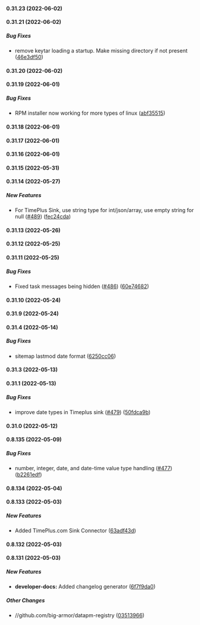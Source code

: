 #### 0.31.23 (2022-06-02)

#### 0.31.21 (2022-06-02)

##### Bug Fixes

*  remove keytar loading a startup. Make missing directory if not present ([46e3df50](https://github.com/big-armor/datapm/commit/46e3df50af6172c691f9e785223993c3ebfe09cd))

#### 0.31.20 (2022-06-02)

#### 0.31.19 (2022-06-01)

##### Bug Fixes

*  RPM installer now working for more types of linux ([abf35515](https://github.com/big-armor/datapm/commit/abf35515253ea987e236fb9da230df619a5d3276))

#### 0.31.18 (2022-06-01)

#### 0.31.17 (2022-06-01)

#### 0.31.16 (2022-06-01)

#### 0.31.15 (2022-05-31)

#### 0.31.14 (2022-05-27)

##### New Features

*  For TimePlus Sink, use string type for int/json/array, use empty string for null ([#489](https://github.com/big-armor/datapm/pull/489)) ([fec24cda](https://github.com/big-armor/datapm/commit/fec24cdacf969835a27684f13b38b5bb6050f049))

#### 0.31.13 (2022-05-26)

#### 0.31.12 (2022-05-25)

#### 0.31.11 (2022-05-25)

##### Bug Fixes

*  Fixed task messages being hidden ([#486](https://github.com/big-armor/datapm/pull/486)) ([60e74682](https://github.com/big-armor/datapm/commit/60e74682bc6ff9a1ee6dc3192a255e56710a20ef))

#### 0.31.10 (2022-05-24)

#### 0.31.9 (2022-05-24)

#### 0.31.4 (2022-05-14)

##### Bug Fixes

*  sitemap lastmod date format ([6250cc06](https://github.com/big-armor/datapm/commit/6250cc06075fc6ab1530f44214d16be3e160b773))

#### 0.31.3 (2022-05-13)

#### 0.31.1 (2022-05-13)

##### Bug Fixes

*  improve date types in Timeplus sink ([#479](https://github.com/big-armor/datapm/pull/479)) ([50fdca9b](https://github.com/big-armor/datapm/commit/50fdca9b70c36abb5992ed1963b5057ceb36e7c4))

#### 0.31.0 (2022-05-12)

#### 0.8.135 (2022-05-09)

##### Bug Fixes

*  number, integer, date, and date-time value type handling ([#477](https://github.com/big-armor/datapm/pull/477)) ([b2261edf](https://github.com/big-armor/datapm/commit/b2261edfc907a3252ea0ba011bfa9445ee2d4c7d))

#### 0.8.134 (2022-05-04)

#### 0.8.133 (2022-05-03)

##### New Features

*  Added TimePlus.com Sink Connector ([63adf43d](https://github.com/big-armor/datapm/commit/63adf43d9552f6620c04aa6030efe16301227527))

#### 0.8.132 (2022-05-03)

#### 0.8.131 (2022-05-03)

##### New Features

-   **developer-docs:** Added changelog generator ([6f7f9da0](https://github.com/big-armor/datapm/commit/6f7f9da0b1d5cb7275b22ccda008a93e223e0619))

##### Other Changes

-   //github.com/big-armor/datapm-registry ([03513966](https://github.com/big-armor/datapm/commit/03513966784a240b010d116d0ce4682361e57865))
